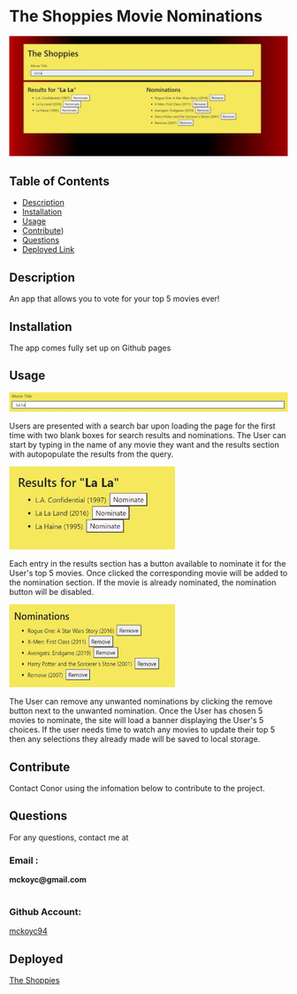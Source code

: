  # The Shoppies Movie Nominations
  
 <img src="Main_Page.JPG">

  ## Table of Contents
  * [Description](#description)
  * [Installation](#installation)
  * [Usage](#usage)
  * [Contribute](#contribute))
  * [Questions](#questions)
  * [Deployed Link](#deployed)
    
  ## Description
  <p> An app that allows you to vote for your top 5 movies ever! </p>
  
  ## Installation
  <p> The app comes fully set up on Github pages </p>

  ## Usage
  <img src="Search.JPG">
  <p> Users are presented with a search bar upon loading the page for the first time with two blank boxes for search results and nominations. The User can start by typing in the name of any movie they want and the results section with autopopulate the results from the query. </p> 
  <img src="Results.JPG" height="150px" width ="300px">
  <p> Each entry in the results section has a button available to nominate it for the User's top 5 movies. Once clicked the corresponding movie will be added to the nomination section. If the movie is already nominated, the nomination button will be disabled. </p> 
  <img src="Noms.JPG" height="150px" width="300px">
  <p> The User can remove any unwanted nominations by clicking the remove button next to the unwanted nomination. Once the User has chosen 5 movies to nominate, the site will load a banner displaying the User's 5 choices. If the user needs time to watch any movies to update their top 5 then any selections they already made will be saved to local storage. </p>
  
  ## Contribute
  <p> Contact Conor using the infomation below to contribute to the project. </p>

  ## Questions
  <p> For any questions, contact me at </p>
  <h3> Email : </h3>
  <strong>mckoyc@gmail.com</strong>
  <br></br>
  <h3> Github Account:</h3>
  
  
  [mckoyc94](https://github.com/mckoyc94)

  ## Deployed
  
  [The Shoppies](https://mckoyc94.github.io/theShoppies/)